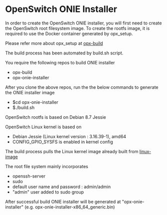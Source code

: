 OpenSwitch ONIE Installer
=========================

In order to create the OpenSwitch ONIE installer, you will first need to
create the OpenSwitch root filesystem image. 
To create the rootfs image, it is required to use the Docker container 
generated by opx_setup.

Please refer more about opx_setup at [opx-build](https://github.com/open-switch/opx-build)

The build process has been automated by build.sh script.

You require the following repos to build ONIE installer
- opx-build
- opx-onie-installer

After you clone the above repos, run the the below commands to generate
the ONIE installer image
- $cd opx-onie-installer
- $./build.sh

OpenSwitch rootfs is based on Debian 8.7 Jessie

OpenSwitch Linux kernel is based on
- Debian Jessie (Linux kernel version : 3.16.39-1), amd64
- CONFIG_GPIO_SYSFS is enabled in kernel config

The build process pulls the Linux kernel image already built from
[linux-image](https://dell-networking.bintray.com/opx-apt/pool/jessie/linux-image/)

The root file system mainly incorporates
- openssh-server
- sudo
- default user name and password : admin/admin
- "admin" user added to sudo group

After successful build ONIE installer will be generated at "opx-onie-installer"
(e.g. opx-onie-installer-x86_64_generic.bin)
